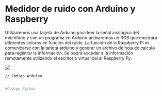 # Medidor de ruido con Arduino y Raspberry 

Utilizaremos una tarjeta de Arduino para leer la señal analógica del micrófono y con un programa en Arduino activaremos un RGB que mostrará diferentes colores en función del ruido.
La función de la Raspberry Pi es comunicarse con la tarjeta arduino y generar un archivo de hoja de calculo para registrar la información.
Se podrá acceder a la información remotamente utilizando el escritorio virtual del al Raspberry Py.

![](nombre-de-la-imagen.jpg)

```arduino
// Código Arduino


```


```python
#Código Python


```
